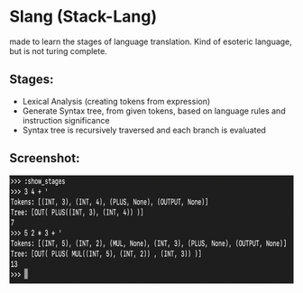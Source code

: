 # Slang (Stack-Lang)

made to learn the stages of language translation. Kind of esoteric language, but is not turing complete. 

Stages:
---------
- Lexical Analysis (creating tokens from expression)
- Generate Syntax tree, from given tokens, based on language rules and instruction significance
- Syntax tree is recursively traversed and each branch is evaluated

Screenshot:
---------
<img src="./Slang_screenshot.png" width=734px height=192px>
